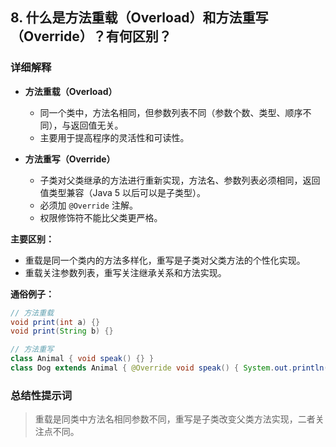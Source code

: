## 8. 什么是方法重载（Overload）和方法重写（Override）？有何区别？

### 详细解释

- **方法重载（Overload）**
  - 同一个类中，方法名相同，但参数列表不同（参数个数、类型、顺序不同），与返回值无关。
  - 主要用于提高程序的灵活性和可读性。

- **方法重写（Override）**
  - 子类对父类继承的方法进行重新实现，方法名、参数列表必须相同，返回值类型兼容（Java 5 以后可以是子类型）。
  - 必须加 `@Override` 注解。
  - 权限修饰符不能比父类更严格。

**主要区别：**
- 重载是同一个类内的方法多样化，重写是子类对父类方法的个性化实现。
- 重载关注参数列表，重写关注继承关系和方法实现。

**通俗例子：**
```java
// 方法重载
void print(int a) {}
void print(String b) {}

// 方法重写
class Animal { void speak() {} }
class Dog extends Animal { @Override void speak() { System.out.println("Dog"); } }
```

### 总结性提示词

> 重载是同类中方法名相同参数不同，重写是子类改变父类方法实现，二者关注点不同。